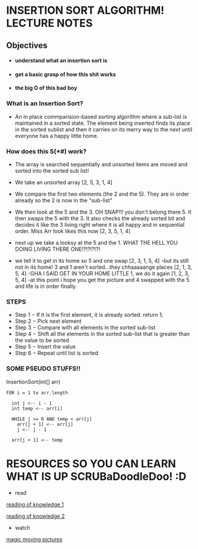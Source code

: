 
# INSERTION SORT ALGORITHM! LECTURE NOTES

## Objectives

- #### understand what an insertion sort is 
- #### get a basic grasp of how this shit works
- #### the big O of this bad boy
  
### What is an Insertion Sort?
  
  - An in place commparision-based sorting algorithm where a sub-list is maintained in a sorted state. The element being inserted finds its place in the sorted sublist and then it carries on its merry way to the next until everyone has a happy little home. 

### How does this S(*#) work?

  - The array is searched sequentially and unsorted items are moved and sorted into the sorted sub list!

  - We take an unsorted array [2, 5, 3, 1, 4]
  - We compare the first two elements (the 2 and the 5). They are in order already so the 2 is now in the "sub-list"
  - We then look at the 5 and the 3. OH SNAP!!! you don't belong there 5. It then swaps the 5 with the 3. It also checks the already sorted bit and decides it like the 3 living right where it is all happy and in sequential order. Miss Arr look likes this now [2, 3, 5, 1, 4]
  - next up we take a looksy at the 5 and the 1. WHAT THE HELL YOU DOING LIVING THERE ONE!?!?!?!?!
  - we tell it to get in its home so 5 and one swap [2, 3, 1, 5, 4]
  -but its still not in its home! 3 and 1 aren't sorted...they chhaaaaange places [2, 1, 3, 5, 4]
  -GHA I SAID GET IN YOUR HOME LITTLE 1, we do it again [1, 2, 3, 5, 4]
  -at this point i hope you get the picture and 4 swapped with the 5 and life is in order finally. 

### STEPS 

  - Step 1 − If it is the first element, it is already sorted. return 1;
  - Step 2 − Pick next element
  - Step 3 − Compare with all elements in the sorted sub-list
  - Step 4 − Shift all the elements in the sorted sub-list that is greater than the value to be sorted
  - Step 5 − Insert the value
  - Step 6 − Repeat until list is sorted

### SOME PSEUDO STUFFS!!

  InsertionSort(int[] arr)
  
    FOR i = 1 to arr.length
    
      int j <-- i - 1
      int temp <-- arr[i]
      
      WHILE j >= 0 AND temp < arr[j]
        arr[j + 1] <-- arr[j]
        j <-- j - 1
        
      arr[j + 1] <-- temp

# RESOURCES SO YOU CAN LEARN WHAT IS UP SCRUBaDoodleDoo! :D
- read

[reading of knowledge 1](https://hackernoon.com/programming-with-js-insertion-sort-1316df8354f5)

[reading of knowledge 2](https://medium.com/javascript-algorithms/javascript-algorithms-insertion-sort-59b6b655373c)

- watch 

[magic moving pictures](https://www.youtube.com/watch?v=uIUnaiVJySM)

